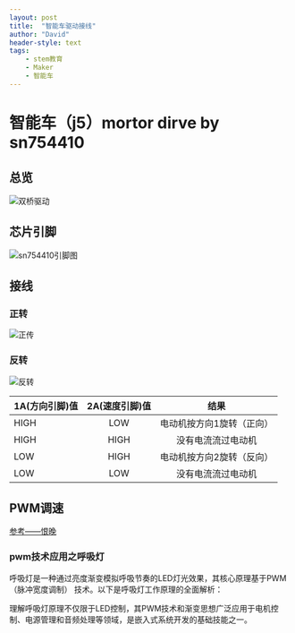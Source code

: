 ```yaml
---
layout: post
title:  "智能车驱动接线"
author: "David"
header-style: text
tags: 
    - stem教育
    - Maker
    - 智能车
---
```


# 智能车（j5）mortor dirve by sn754410

## 总览
![双桥驱动](https://johnny-five.io/img/breadboard/motor-hbridge-dual.png)

## 芯片引脚
![sn754410引脚图](https://ts1.tc.mm.bing.net/th/id/R-C.43c3655afbf3788ac3474528b3b01fc5?rik=waxmuGWJ6yI3WA&riu=http%3a%2f%2fwww.pyroelectro.com%2ftutorials%2fsn754410_dual_motor_control%2fimg%2fsn754410_pinout.jpg&ehk=v%2bHFgdwWPCy6T5EUg7g98%2bwRok3tz8W1aVTBa7PGV54%3d&risl=&pid=ImgRaw&r=0&sres=1&sresct=1)

## 接线


### 正转
![正传](http://www.pyroelectro.com/tutorials/sn754410_dual_motor_control/img/dual_motor_fast.gif)

### 反转
![反转](http://www.pyroelectro.com/tutorials/sn754410_dual_motor_control/img/dual_motor_slow.gif)


|   1A(方向引脚)值   |       2A(速度引脚)值           |  结果  |
| :--- | :---------------------: | :-------: |
|  HIGH |  LOW |  电动机按方向1旋转（正向）  |
|  HIGH |  HIGH |  没有电流流过电动机  |
|  LOW |  HIGH |  电动机按方向2旋转（反向）  |
|  LOW |  LOW |  没有电流流过电动机  |

## PWM调速
[参考——恨晚](http://www.pyroelectro.com/tutorials/sn754410_dual_motor_control/theory.html)

### pwm技术应用之呼吸灯
呼吸灯是一种通过亮度渐变模拟呼吸节奏的LED灯光效果，其核心原理基于PWM（脉冲宽度调制） 技术。以下是呼吸灯工作原理的全面解析：

理解呼吸灯原理不仅限于LED控制，其PWM技术和渐变思想广泛应用于电机控制、电源管理和音频处理等领域，是嵌入式系统开发的基础技能之一。